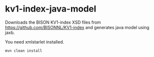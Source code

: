 # kv1-index-java-model

Downloads the BISON KV1-index XSD files from https://github.com/BISONNL/KV1-index and generates java model using jaxb.

You need xmlstarlet installed.

```mvn clean install```

